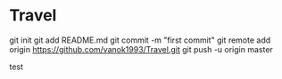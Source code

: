 # Travel
git init
git add README.md
git commit -m "first commit"
git remote add origin https://github.com/vanok1993/Travel.git
git push -u origin master

test
